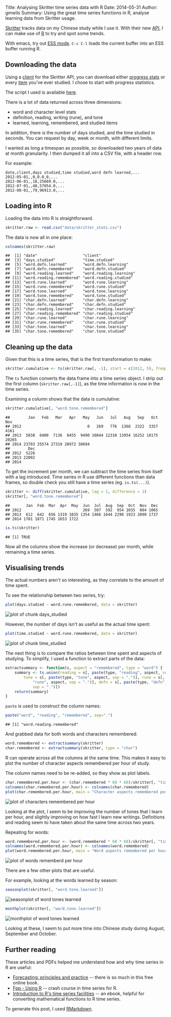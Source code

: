 Title: Analysing Skritter time series data with R
Date: 2014-05-31
Author: gmwils
Summary: Using the great time series functions in R, analyse learning data from Skritter usage.

[Skritter](http://www.skritter.com/home) tracks data on my Chinese study while
I use it. With their new [API](http://www.skritter.com/api/v0/docs), I can make use of
[R](http://www.r-project.org/) to try and spot some trends.

With emacs, try out
[ESS mode](http://stats.blogoverflow.com/2011/08/using-emacs-to-work-with-r/). `C-c
C-l` loads the current buffer into an ESS buffer running R.

## Downloading the data

Using a [client](https://github.com/gmwils/skritter) for the Skritter API,
you can download either
[progress stats](http://www.skritter.com/api/v0/docs/endpoints/progress_stats)
or every [item](http://www.skritter.com/api/v0/docs/endpoints/items) you've
ever studied. I chose to start with progress statistics.

The script I used is available
[here](https://github.com/gmwils/skritter/blob/master/examples/progress_stats.py).

There is a lot of data returned across three dimensions:

* word and character level stats
* definition, reading, writing (rune), and tone
* learned, learning, remembered, and studied items

In addition, there is the number of days studied, and the time studied in
seconds. You can request by day, week or month, with different limits.

I wanted as long a timespan as possible, so downloaded two years of data at
month granularity. I then dumped it all into a CSV file, with a header row.

For example:

```
date,client,days studied,time studied,word defn learned,...
2012-05-01,,0,0.0,0,...
2012-06-01,,18,25669.0,...
2012-07-01,,48,57054.0,...
2012-08-01,,79,96913.0,...
```

## Loading into R

Loading the data into R is straightforward.

```r
skritter.raw <- read.csv("data/skritter_stats.csv")
```

The data is now all in one place:

```r
colnames(skritter.raw)
```

```
##  [1] "date"                    "client"                 
##  [3] "days.studied"            "time.studied"           
##  [5] "word.defn.learned"       "word.defn.learning"     
##  [7] "word.defn.remembered"    "word.defn.studied"      
##  [9] "word.reading.learned"    "word.reading.learning"  
## [11] "word.reading.remembered" "word.reading.studied"   
## [13] "word.rune.learned"       "word.rune.learning"     
## [15] "word.rune.remembered"    "word.rune.studied"      
## [17] "word.tone.learned"       "word.tone.learning"     
## [19] "word.tone.remembered"    "word.tone.studied"      
## [21] "char.defn.learned"       "char.defn.learning"     
## [23] "char.defn.remembered"    "char.defn.studied"      
## [25] "char.reading.learned"    "char.reading.learning"  
## [27] "char.reading.remembered" "char.reading.studied"   
## [29] "char.rune.learned"       "char.rune.learning"     
## [31] "char.rune.remembered"    "char.rune.studied"      
## [33] "char.tone.learned"       "char.tone.learning"     
## [35] "char.tone.remembered"    "char.tone.studied"
```

## Cleaning up the data
Given that this is a time series, that is the first transformation to make:

```r
skritter.cumulative <- ts(skritter.raw[, -1], start = c(2012, 5), frequency = 12)
```

The `ts` function converts the data frame into a time series object. I strip
out the first column (`skritter.raw[,-1]`), as the time information is now in
the time series.

Examining a column shows that the data is cumulative:


```r
skritter.cumulative[, "word.tone.remembered"]
```

```
##        Jan   Feb   Mar   Apr   May   Jun   Jul   Aug   Sep   Oct   Nov
## 2012                             0   269   776  1368  2322  3357  4161
## 2013  5838  6480  7136  8455  9490 10844 12310 13954 16252 18175 20265
## 2014 23703 25574 27319 28972 30694                                    
##        Dec
## 2012  5226
## 2013 22002
## 2014
```

To get the increment per month, we can subtract the time series from itself
with a lag introduced. Time series in R use different functions than data
frames, so double check you still have a time series (eg. `is.ts(...)`).


```r
skritter <- diff(skritter.cumulative, lag = 1, difference = 1)
skritter[, "word.tone.remembered"]
```

```
##       Jan  Feb  Mar  Apr  May  Jun  Jul  Aug  Sep  Oct  Nov  Dec
## 2012                           269  507  592  954 1035  804 1065
## 2013  612  642  656 1319 1035 1354 1466 1644 2298 1923 2090 1737
## 2014 1701 1871 1745 1653 1722
```

```r
is.ts(skritter)
```

```
## [1] TRUE
```

Now all the columns show the increase (or decrease) per month, while remaining
a time series.

## Visualising trends

The actual numbers aren't so interesting, as they correlate to the amount of
time spent.

To see the relationship between two series, try:


```r
plot(days.studied ~ word.rune.remembered, data = skritter)
```

![plot of chunk days_studied](|filename|/images/days_studied.png) 

However, the number of days isn't as useful as the actual time spent:

```r
plot(time.studied ~ word.rune.remembered, data = skritter)
```

![plot of chunk time_studied](|filename|/images/time_studied.png) 

The next thing is to compare the ratios between time spent and aspects of
studying. To simplify, I used a function to extract parts of the data:

```r
extractsummary <- function(s, aspect = "remembered", type = "word") {
    summary <- ts.union(reading = s[, paste(type, "reading", aspect, sep = ".")], 
        tone = s[, paste(type, "tone", aspect, sep = ".")], rune = s[, paste(type, 
            "rune", aspect, sep = ".")], defn = s[, paste(type, "defn", aspect, 
            sep = ".")])
    return(summary)
}
```

`paste` is used to construct the column names:

```r
paste("word", "reading", "remembered", sep=".")
```

```
## [1] "word.reading.remembered"
```

And grabbed data for both words and characters remembered:

```r
word.remembered <- extractsummary(skritter)
char.remembered <- extractsummary(skritter, type = "char")
```

R can operate across all the columns at the same time. This
makes it easy to plot the number of character aspects remembered
per hour of study.

The column names need to be re-added, so they show as plot labels.

```r
char.remembered.per.hour <- (char.remembered * 60 * 60)/skritter[, "time.studied"]
colnames(char.remembered.per.hour) <- colnames(char.remembered)
plot(char.remembered.per.hour, main = "Character aspects remembered per hour")
```

![plot of characters remembered per hour](|filename|/images/chars_per_hour.png) 

Looking at the plot, I seem to be improving the number of tones that I
learn per hour, and slightly improving on how fast I learn new writings. Definitions
and reading seem to have taken about the same time across two years.

Repeating for words:

```r
word.remembered.per.hour <- (word.remembered * 60 * 60)/skritter[, "time.studied"]
colnames(word.remembered.per.hour) <- colnames(word.remembered)
plot(word.remembered.per.hour, main = "Word aspects remembered per hour")
```

![plot of words rememberd per hour](|filename|/images/word_per_hour.png) 


There are a few other plots that are useful.

For example, looking at the words learned by season:

```r
seasonplot(skritter[, "word.tone.learned"])
```

![seasonplot of word tones learned](|filename|/images/seasonal1.png)

```r
monthplot(skritter[, "word.tone.learned"])
```

![monthplot of word tones learned](|filename|/images/seasonal2.png)


Looking at these, I seem to put more time into Chinese study during August,
September and October.

## Further reading

These articles and PDFs helped me understand how and why time series in R are
useful:

* [Forecasting: principles and practice](https://www.otexts.org/fpp) -- there
  is so much in this free online book.
* [Fpp - Using R](https://www.otexts.org/fpp/using-r) -- crash course in time
  series for R.
* [Introduction to R's time series facilities](http://people.su.se/~lundh/reproduce/introduction_ts.pdf)
  -- an ebook, helpful for converting mathematical functions to R time series.

To generate this post, I used [RMarkdown](http://kbroman.github.io/knitr_knutshell/pages/Rmarkdown.html).
